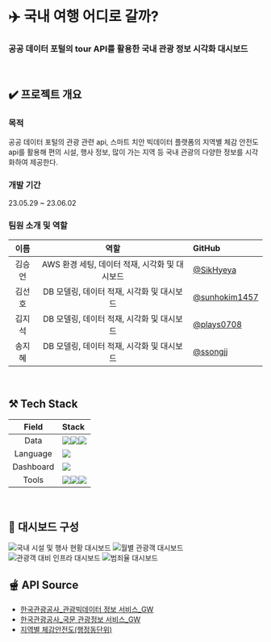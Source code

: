 # ✈️ 국내 여행 어디로 갈까?
### 공공 데이터 포털의 tour API를 활용한 국내 관광 정보 시각화 대시보드
<br>

## ✔️ 프로젝트 개요
### 목적
공공 데이터 포털의 관광 관련 api, 스마트 치안 빅데이터 플랫폼의 지역별 체감 안전도 api를 활용해 편의 시설, 행사 정보, 많이 가는 지역 등 국내 관광의 다양한 정보를 시각화하여 제공한다.
<br>

### 개발 기간
23.05.29 ~ 23.06.02
<br>

### 팀원 소개 및 역할
|  이름  | 역할 | GitHub | 
| :---: | :---: | :--- |
| 김승언 | AWS 환경 세팅, 데이터 적재, 시각화 및 대시보드 | [@SikHyeya](https://github.com/SikHyeya) |
| 김선호 | DB 모델링, 데이터 적재, 시각화 및 대시보드 | [@sunhokim1457](https://github.com/sunhokim1457) |
| 김지석 | DB 모델링, 데이터 적재, 시각화 및 대시보드 | [@plays0708](https://github.com/plays0708) |
| 송지혜 | DB 모델링, 데이터 적재, 시각화 및 대시보드 | [@ssongjj](https://github.com/ssongjj) |
<br>

## ⚒️ Tech Stack
| Field | Stack |
|:---:|:---|
| Data | <img src="https://img.shields.io/badge/amazonaws-232F3E?style=for-the-badge&logo=amazonaws&logoColor=white"><img src="https://img.shields.io/badge/googlecolab-F9AB00?style=for-the-badge&logo=googlecolab&logoColor=white"><img src="https://img.shields.io/badge/postgresql-4169E1?style=for-the-badge&logo=postgresql&logoColor=white"> ||
| Language | <img src="https://img.shields.io/badge/python-3776AB?style=for-the-badge&logo=python&logoColor=white"> ||
| Dashboard | <img src="https://img.shields.io/badge/tableau-E97627?style=for-the-badge&logo=tableau&logoColor=white"> ||
| Tools | <img src="https://img.shields.io/badge/trello-0052CC?style=for-the-badge&logo=trello&logoColor=white"><img src="https://img.shields.io/badge/slack-4A154B?style=for-the-badge&logo=slack&logoColor=white"><img src="https://img.shields.io/badge/github-181717?style=for-the-badge&logo=github&logoColor=white"> ||
<br>

## 🗾 대시보드 구성
![국내 시설 및 행사 현황 대시보드](https://github.com/data-engineering-team4/tour_dashboard/assets/123959802/1782ede4-1c56-4968-92cd-fa5e55e583e1)
![월별 관광객 대시보드](https://github.com/data-engineering-team4/tour_dashboard/assets/123959802/e91c1b3e-6846-4452-8ac3-06b44230ae2a)
![관광객 대비 인프라 대시보드](https://github.com/data-engineering-team4/tour_dashboard/assets/123959802/c7a77091-28e3-46e9-b6f1-90e3c259dc1c)
![범죄율 대시보드](https://github.com/data-engineering-team4/tour_dashboard/assets/123959802/d4f461de-f650-44fc-9298-f956280fafc9)
<br>

## 🫕 API Source
- [한국관광공사_관광빅데이터 정보 서비스_GW](https://www.data.go.kr/tcs/dss/selectApiDataDetailView.do?publicDataPk=15101972)
- [한국관광공사_국문 관광정보 서비스_GW](https://www.data.go.kr/iim/api/selectAPIAcountView.do)
- [지역별 체감안전도(행정동단위)](https://www.bigdata-policing.kr/product/view?product_id=PRDT_186)
